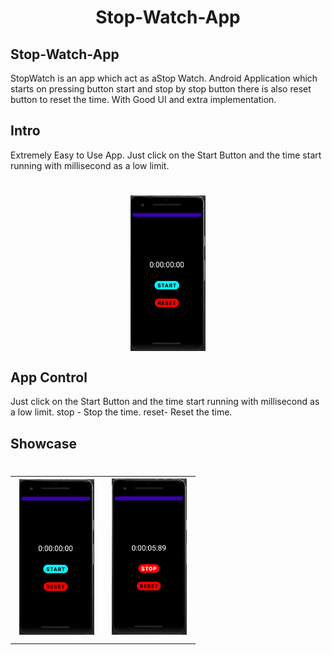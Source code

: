 <h1 align="center">
  Stop-Watch-App
</h1>

## Stop-Watch-App
  StopWatch is an app which act as aStop Watch. Android Application which starts on pressing button start and stop by stop button there is also reset button to reset the time.
With Good UI and extra implementation.

## Intro
Extremely Easy to Use App. Just click on the Start Button and the time start running with millisecond as a low limit.
<h1 align="center">
  <img width="120" align="center" alt="chdemko" src="https://github.com/Shivam-ingawale/Stop-Watch-App/blob/master/Screenshot%20StopWatch/1.png">
</h1>

## App Control
Just click on the Start Button and the time start running with millisecond as a low limit.
stop - Stop the time.
reset- Reset the time.

## Showcase

<h1 align="center">
    <table align="center">
      <tr>
        <td><img width="120" alt="chdemko" src="https://github.com/Shivam-ingawale/Stop-Watch-App/blob/master/Screenshot%20StopWatch/1.png"></a></td>
        <td><img width="120" alt="marisbotero" src="https://github.com/Shivam-ingawale/Stop-Watch-App/blob/master/Screenshot%20StopWatch/2.png"></a></td>
      </tr>
    </table>
</h1>
